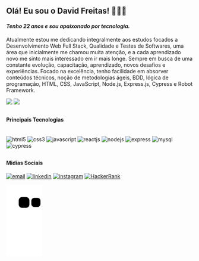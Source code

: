 ## Olá! Eu sou o David Freitas! 👨🏻‍💻
#### *Tenho 22 anos e sou apaixonado por tecnologia.*
Atualmente estou me dedicando integralmente aos estudos focados a Desenvolvimento Web Full Stack, Qualidade e Testes de Softwares, uma área que inicialmente me chamou muita atenção, e a cada aprendizado novo me sinto mais interessado em ir mais longe. Sempre em busca de uma constante evolução, capacitação, aprendizado, novos desafios e experiências. Focado na excelência, tenho facilidade em absorver conteúdos técnicos, noção de metodologias ágeis, BDD, lógica de programação, HTML, CSS, JavaScript, Node.js, Express.js, Cypress e Robot Framework.

<div>
 <img height="180em" src="https://github-readme-stats.vercel.app/api?username=DavidFreitas0&show_icons=true&theme=merko&count_private=true" />
 <img height="180em" src="https://github-readme-stats.vercel.app/api/top-langs/?username=DavidFreitas0&theme=merko" />
</div>

##

#### Principais Tecnologias
<div style="display: inline-block"></br>
  <img aling="center" alt="html5" src="https://img.shields.io/badge/HTML5-E34F26?style=for-the-badge&logo=html5&logoColor=white" />
  <img aling="center" alt="css3" src="https://img.shields.io/badge/CSS3-1572B6?style=for-the-badge&logo=css3&logoColor=white" />
  <img aling="center" alt="javascript" src="https://img.shields.io/badge/JavaScript-F7DF1E?style=for-the-badge&logo=javascript&logoColor=black" />
  <img aling="center" alt="reactjs" src="https://img.shields.io/badge/React-20232A?style=for-the-badge&logo=react&logoColor=61DAFB" />
  <img aling="center" alt="nodejs" src="https://img.shields.io/badge/Node.js-43853D?style=for-the-badge&logo=node.js&logoColor=white" />
  <img aling="center" alt="express" src="https://img.shields.io/badge/Express.js-404D59?style=for-the-badge" />
  <img aling="center" alt="mysql" src="https://img.shields.io/badge/MySQL-00000F?style=for-the-badge&logo=mysql&logoColor=white" />
  <img aling="center" alt="cypress" src="https://img.shields.io/badge/cypress-dashboard-brightgreen.svg" />
</div>

##

#### Midias Sociais
<div style="display: inline-block">
  <a href="https://criarmeulink.com.br/u/1682692360" target="_blank"><img aling="center" alt="email" src="https://img.shields.io/badge/Gmail-D14836?style=for-the-badge&logo=gmail&logoColor=white" target="_blank" /></a>
  <a href="https://www.linkedin.com/in/david-freitas-6275a9257/" target="_blank"><img aling="center" alt="linkedin" src="https://img.shields.io/badge/LinkedIn-0077B5?style=for-the-badge&logo=linkedin&logoColor=white" target="_blank"/></a>
  <a href="https://www.instagram.com/davidfreitas0" target="_blank"><img aling="center" alt="instagram" src="https://img.shields.io/badge/Instagram-E4405F?style=for-the-badge&logo=instagram&logoColor=white" target="_blank" /></a>
  <a href="https://www.hackerrank.com/davidfreitas0" target="_blank"><img aling="center" alt="HackerRank" src="https://img.shields.io/badge/-Hackerrank-2EC866?style=for-the-badge&logo=HackerRank&logoColor=white" target="_blank" /></a>
</div>

![Snake Animation](https://github.com/DavidFreitas0/DavidFreitas0/blob/output/github-contribution-grid-snake.svg)
